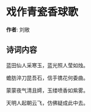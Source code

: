 # 戏作青瓷香球歌

**作者**: 刘敞

## 诗词内容

蓝田仙人采寒玉，蓝光照人莹如烛。

蟾肪淬刀昆吾石，信手镌花何委曲。

蒙蒙夜气清且嫮，玉缕喷香如紫雾。

天明人起朝云飞，仿佛疑成此中去。

